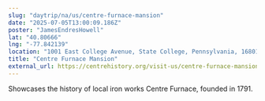 ```yaml
---
slug: "daytrip/na/us/centre-furnace-mansion"
date: "2025-07-05T13:00:09.186Z"
poster: "JamesEndresHowell"
lat: "40.80666"
lng: "-77.842139"
location: "1001 East College Avenue, State College, Pennsylvania, 16801, United States"
title: "Centre Furnace Mansion"
external_url: https://centrehistory.org/visit-us/centre-furnace-mansion/
---
```

Showcases the history of local iron works Centre Furnace, founded in 1791.